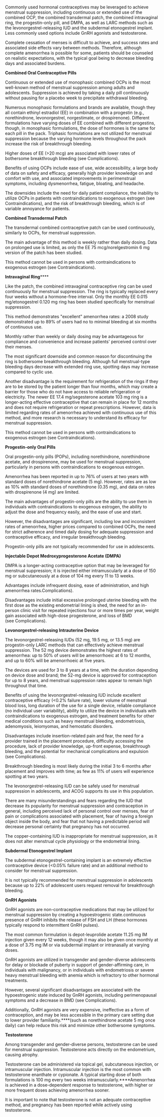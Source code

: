 Commonly used hormonal contraceptives may be leveraged to achieve menstrual suppression, including continuous or extended use of the combined OCP, the combined transdermal patch, the combined intravaginal ring, the progestin-only pill, and DMPA, as well as LARC methods such as the levonorgestrel-releasing IUD and the subdermal etonogestrel implant. Less commonly used options include GnRH agonists and testosterone.

Complete cessation of menses is difficult to achieve, and success rates and associated side effects vary between methods. Therefore, although complete amenorrhea is possible for some, patients should be counseled on realistic expectations, with the typical goal being to decrease bleeding days and associated burdens.

**Combined Oral Contraceptive Pills**

Continuous or extended use of monophasic combined OCPs is the most well-known method of menstrual suppression among adults and adolescents. Suppression is achieved by taking a daily pill continuously without pausing for a placebo week to precipitate withdrawal bleeding.

Numerous monophasic formulations and brands are available, though they all contain ethinyl estradiol (EE) in combination with a progestin (e.g., norethindrone, levonorgestrel, norgestimate, or drospirenone). Different formulations have varying doses of EE combined with different progestins, though, in monophasic formulations, the dose of hormones is the same for each pill in the pack. Triphasic formulations are not utilized for menstrual suppression because the varying hormone levels throughout the pack increase the risk of breakthrough bleeding.

Higher doses of EE (>20 mcg) are associated with lower rates of bothersome breakthrough bleeding (see Complications).

Benefits of using OCPs include ease of use, wide accessibility, a large body of data on safety and efficacy, generally high provider knowledge on and comfort with use, and associated improvements in perimenstrual symptoms, including dysmenorrhea, fatigue, bloating, and headache.

The downsides include the need for daily patient compliance, the inability to utilize OCPs in patients with contraindications to exogenous estrogen (see Contraindications), and the risk of breakthrough bleeding, which is of variable annoyance for patients.

**Combined Transdermal Patch**

The transdermal combined contraceptive patch can be used continuously, similarly to OCPs, for menstrual suppression.

The main advantage of this method is weekly rather than daily dosing. Data on prolonged use is limited, as only the EE 75 mcg/norelgestromin 6 mg version of the patch has been studied.

This method cannot be used in persons with contraindications to exogenous estrogen (see Contraindications).

**Intravaginal Ring******

Like the patch, the combined intravaginal contraceptive ring can be used continuously for menstrual suppression. The ring is typically replaced every four weeks without a hormone-free interval. Only the monthly EE 0.015 mg/etonogestrel 0.120 mg ring has been studied specifically for menstrual suppression.

This method demonstrates "excellent" amenorrhea rates: a 2008 study demonstrated up to 89% of users had no to minimal bleeding at six months of continuous use.

Monthly rather than weekly or daily dosing may be advantageous for compliance and convenience and increase patients' perceived control over their menses.

The most significant downside and common reason for discontinuing the ring is bothersome breakthrough bleeding. Although full menstrual-type bleeding days decrease with extended ring use, spotting days may increase compared to cyclic use.

Another disadvantage is the requirement for refrigeration of the rings if they are to be stored by the patient longer than four months, which may create a barrier for those who do not have access to reliable refrigeration or electricity. The newer EE 17.4 mg/segesterone acetate 103 mg ring is a longer-acting effective contraceptive that can remain in place for 12 months and does not require refrigeration or repeat prescriptions. However, data is limited regarding rates of amenorrhea achieved with continuous use of this method, and more research is necessary to understand its efficacy for menstrual suppression.

This method cannot be used in persons with contraindications to exogenous estrogen (see Contraindications).

**Progestin-only Oral Pills**

Oral progestin-only pills (POPs), including norethindrone, norethindrone acetate, and drospirenone, may be used for menstrual suppression, particularly in persons with contraindications to exogenous estrogen.

Amenorrhea has been reported in up to 76% of users at two years with standard doses of norethindrone acetate (5 mg). However, rates are as low as 10% with standard doses of norethindrone (0.35 mg), and data on rates with drospirenone (4 mg) are limited.

The main advantages of progestin-only pills are the ability to use them in individuals with contraindications to exogenous estrogen, the ability to adjust the dose and frequency easily, and the ease of use and start.

However, the disadvantages are significant, including low and inconsistent rates of amenorrhea, higher prices compared to combined OCPs, the need for strict adherence and timed daily dosing for adequate suppression and contraceptive efficacy, and irregular breakthrough bleeding.

Progestin-only pills are not typically recommended for use in adolescents.

**Injectable Depot Medroxyprogesterone Acetate (DMPA)**

DMPA is a longer-acting contraceptive option that may be leveraged for menstrual suppression; it is injected either intramuscularly at a dose of 150 mg or subcutaneously at a dose of 104 mg every 11 to 13 weeks.

Advantages include infrequent dosing, ease of administration, and high amenorrhea rates.Complications).

Disadvantages include initial excessive prolonged uterine bleeding with the first dose as the existing endometrial lining is shed, the need for an in-person clinic visit for repeated injections four or more times per year, weight gain associated with high-dose progesterone, and loss of BMD (see Complications).

**Levonorgestrel-releasing Intrauterine Device**

The levonorgestrel-releasing IUDs (52 mg, 19.5 mg, or 13.5 mg) are progestin-only LARC methods that can effectively achieve menstrual suppression. The 52 mg device demonstrates the highest rates of amenorrhea: up to 50% of users will be amenorrhoeic at 6 to 12 months, and up to 60% will be amenorrhoeic at five years.

The devices are used for 3 to 8 years at a time, with the duration depending on device dose and brand; the 52-mg device is approved for contraception for up to 8 years, and menstrual suppression rates appear to remain high throughout that time.

Benefits of using the levonorgestrel-releasing IUD include excellent contraceptive efficacy (<0.2% failure rate), lower volume of menstrual blood loss, long duration of the use for a single device, reliable compliance (no individual user variability), ability to utilize the device in individuals with contraindications to exogenous estrogen, and treatment benefits for other medical conditions such as heavy menstrual bleeding, endometriosis, adenomyosis, leiomyomas, and hemostatic disorders.

Disadvantages include insertion-related pain and fear, the need for a provider trained in the placement procedure, difficulty accessing the procedure, lack of provider knowledge, up-front expense, breakthrough bleeding, and the potential for mechanical complications and expulsion (see Complications).

Breakthrough bleeding is most likely during the initial 3 to 6 months after placement and improves with time; as few as 11% of users will experience spotting at two years.

The levonorgestrel-releasing IUD can be safely used for menstrual suppression in adolescents, and ACOG supports its use in this population.

There are many misunderstandings and fears regarding the IUD that decrease its popularity for menstrual suppression and contraception in general, including perceived lack of personal control over menses, fear of pain or complications associated with placement, fear of having a foreign object inside the body, and fear that not having a predictable period will decrease personal certainty that pregnancy has not occurred.

The copper-containing IUD is inappropriate for menstrual suppression, as it does not alter menstrual cycle physiology or the endometrial lining.

**Subdermal Etonogestrel Implant**

The subdermal etonogestrel-containing implant is an extremely effective contraceptive device (<0.05% failure rate) and an additional method to consider for menstrual suppression.

It is not typically recommended for menstrual suppression in adolescents because up to 22% of adolescent users request removal for breakthrough bleeding.

**GnRH Agonists**

GnRH agonists are non-contraceptive medications that may be utilized for menstrual suppression by creating a hypoestrogenic state.continuous presence of GnRH inhibits the release of FSH and LH (these hormones typically respond to intermittent GnRH pulses).

The most common formulation is depot-leuprolide acetate 11.25 mg IM injection given every 12 weeks, though it may also be given once monthly at a dose of 3.75 mg IM or via subdermal implant or intranasally at varying doses.

GnRH agonists are utilized in transgender and gender-diverse adolescents for delay or blockade of puberty in support of gender-affirming care, in individuals with malignancy, or in individuals with endometriosis or severe heavy menstrual bleeding with anemia which is refractory to other hormonal treatments.

However, several significant disadvantages are associated with the hypoestrogenic state induced by GnRH agonists, including perimenopausal symptoms and a decrease in BMD (see Complications).

Additionally, GnRH agonists are very expensive, ineffective as a form of contraception, and may be less accessible in the primary care setting due to lower provider familiarity.****(such as norethindrone acetate 5 mg once daily) can help reduce this risk and minimize other bothersome symptoms.

**Testosterone**

Among transgender and gender-diverse persons, testosterone can be used for menstrual suppression. Testosterone acts directly on the endometrium, causing atrophy.

Testosterone can be administered via topical gel, subcutaneous injection, or intramuscular injection. Intramuscular injection is the most common with testosterone enanthate or cypionate. A typical starting dose of both formulations is 100 mg every two weeks intramuscularly.****Amenorrhea is achieved in a dose-dependent response to testosterone, with higher or more frequent doses achieving amenorrhea sooner.

It is important to note that testosterone is not an adequate contraceptive method, and pregnancy has been reported while actively using testosterone.